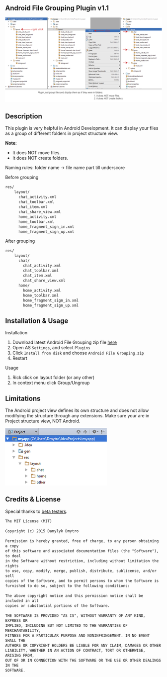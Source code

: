 ## Android File Grouping Plugin v1.1

![](screenshots/Preview.png)

## Description

This plugin is very helpful in Android Development. It can display your files as a group of different folders in project structure view.

**Note:**

- It does NOT move files.
- It does NOT create folders.

Naming rules: folder name -> file name part till underscore

Before grouping

```
res/
    layout/
      chat_activity.xml
      chat_toolbar.xml
      chat_item.xml
      chat_share_view.xml
      home_activity.xml
      home_toolbar.xml
      home_fragment_sign_in.xml
      home_fragment_sign_up.xml
```

After grouping

```
res/
    layout/
      chat/
        chat_activity.xml
        chat_toolbar.xml
        chat_item.xml
        chat_share_view.xml
      home/
        home_activity.xml
        home_toolbar.xml
        home_fragment_sign_in.xml
        home_fragment_sign_up.xml
```

## Installation & Usage

Installation

1. Download latest Android File Grouping zip file [here](https://github.com/dmytrodanylyk/folding-plugin/releases)
2. Open AS `Settings`, and select `Plugins`
3. Click `Install from disk` and choose `Android File Grouping.zip`
4. Restart

Usage

1. Rick click on layout folder (or any other)
2. In context menu click Group/Ungroup

## Limitations

The Android project view defines its own structure and does not allow modifying the structure through any extensions. Make sure your are in Project structure view, NOT Android.

![](screenshots/Project.PNG)

## Credits & License

Special thanks to [beta testers](screenshots/Beta_Testers.PNG).

```
The MIT License (MIT)

Copyright (c) 2015 Danylyk Dmytro

Permission is hereby granted, free of charge, to any person obtaining a copy
of this software and associated documentation files (the "Software"), to deal
in the Software without restriction, including without limitation the rights
to use, copy, modify, merge, publish, distribute, sublicense, and/or sell
copies of the Software, and to permit persons to whom the Software is
furnished to do so, subject to the following conditions:

The above copyright notice and this permission notice shall be included in all
copies or substantial portions of the Software.

THE SOFTWARE IS PROVIDED "AS IS", WITHOUT WARRANTY OF ANY KIND, EXPRESS OR
IMPLIED, INCLUDING BUT NOT LIMITED TO THE WARRANTIES OF MERCHANTABILITY,
FITNESS FOR A PARTICULAR PURPOSE AND NONINFRINGEMENT. IN NO EVENT SHALL THE
AUTHORS OR COPYRIGHT HOLDERS BE LIABLE FOR ANY CLAIM, DAMAGES OR OTHER
LIABILITY, WHETHER IN AN ACTION OF CONTRACT, TORT OR OTHERWISE, ARISING FROM,
OUT OF OR IN CONNECTION WITH THE SOFTWARE OR THE USE OR OTHER DEALINGS IN THE
SOFTWARE.
```
